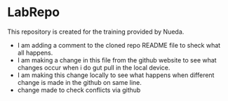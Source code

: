 # LabRepo
This repository is created for the training provided by Nueda.
- I am adding a comment to the cloned repo README file to sheck what all happens.
- I am making a change in this file from the github website to see what changes occur when i do gut pull in the local device.
- I am making this change locally to see what happens when different change is made in the github on same line.
- change made to check conflicts via github
